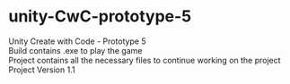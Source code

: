 # unity-CwC-prototype-5
Unity Create with Code - Prototype 5\
Build contains .exe to play the game\
Project contains all the necessary files to continue working on the project\
Project Version 1.1
